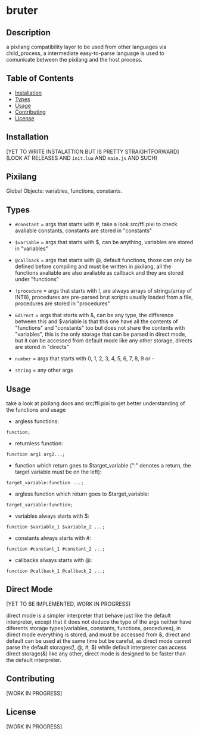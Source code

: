 # bruter

## Description

a pixilang compatibility layer to be used from other languages via child_process, a intermediate easy-to-parse language is used to comunicate between the pixilang and the host process.

## Table of Contents

- [Installation](#installation)
- [Types](#types)
- [Usage](#usage)
- [Contributing](#contributing)
- [License](#license)

## Installation

[YET TO WRITE INSTALATTION BUT IS PRETTY STRAIGHTFORWARD](LOOK AT RELEASES AND `init.lua` AND `main.js` AND SUCH)

## Pixilang

Global Objects: variables, functions, constants.

## Types

- `#constant` = args that starts with #, take a look src/ffi.pixi to check avaliable constants, constants are stored in "constants"

- `$variable` = args that starts with $, can be anything, variables are stored in "variables"

- `@callback` = args that starts with @, default functions, those can only be defined before compiling and must be written in pixilang, all the functions avaliable are also avaliable as callback and they are stored under "functions"  

- `!procedure` = args that starts with !, are always arrays of strings(array of INT8), procedures are pre-parsed brut scripts usually loaded from a file, procedures are stored in "procedures"

- `&direct` = args that starts with &, can be any type, the difference between this and $variable is that this one have all the contents of "functions" and "constants" too but does not share the contents with "variables", this is the only storage that can be parsed in direct mode, but it can be accessed from default mode like any other storage, directs are stored in "directs"

- `number` = args that starts with 0, 1, 2, 3, 4, 5, 6, 7, 8, 9 or -

- `string` = any other args

## Usage

take a look at pixilang docs and src/ffi.pixi to get better understanding of the functions and usage


- argless functions:

`function;`


- returnless function:

`function arg1 arg2...;`


- function which return goes to $target_variable (":" denotes a return, the target variable must be on the left):

`target_variable:function ...;`


- argless function which return goes to $target_variable:

`target_variable:function;`


- variables always starts with $:

`function $variable_1 $variable_2 ...;`


- constants always starts with #:

`function #constant_1 #constant_2 ...;`


- callbacks always starts with @:

`function @callback_1 @callback_2 ...;`

## Direct Mode

[YET TO BE IMPLEMENTED, WORK IN PROGRESS]

direct mode is a simpler interpreter that behave just like the default interpreter, except that it does not deduce the type of the args neither have diferents storage types(variables, constants, functions, procedures), in direct mode everything is stored, and must be accessed from &, direct and default can be used at the same time but be careful, as direct mode cannot parse the default storages(!, @, #, $) while default interpreter can access direct storage(&) like any other, direct mode is designed to be faster than the default interpreter.

## Contributing

[WORK IN PROGRESS]

## License

[WORK IN PROGRESS]
